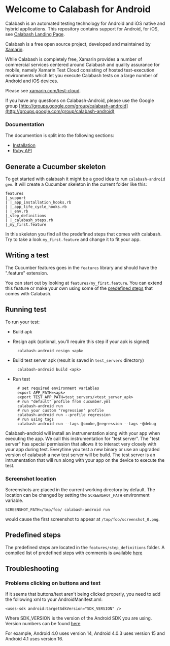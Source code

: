 Welcome to Calabash for Android
===========================

Calabash is an automated testing technology for Android and iOS native and hybrid applications.
This repository contains support for Android, for iOS, see [Calabash Landing Page](http://calaba.sh/).

Calabash is a free open source project, developed and maintained by [Xamarin](http://xamarin.com).

While Calabash is completely free, Xamarin provides a number of commercial services centered around Calabash and quality assurance for mobile, namely Xamarin Test Cloud consisting of hosted test-execution environments which let you execute Calabash tests on a large number of Android and iOS devices.

Please see [xamarin.com/test-cloud](http://xamarin.com/test-cloud).

If you have any questions on Calabash-Android, please use the Google group [http://groups.google.com/group/calabash-android](http://groups.google.com/group/calabash-android)

### Documentation
The documention is split into the following sections:
* [Installation](documentation/installation.md)
* [Ruby API](documentation/ruby_api.md)


Generate a Cucumber skeleton
------------------------
To get started with calabash it might be a good idea to run `calabash-android gen`. It will create a Cucumber skeleton
in the current folder like this:

    features
    |_support
    | |_app_installation_hooks.rb
    | |_app_life_cycle_hooks.rb
    | |_env.rb
    |_step_definitions
    | |_calabash_steps.rb
    |_my_first.feature

In this skeleton you find all the predefined steps that comes with calabash. Try to take a look `my_first.feature` and change it to fit your app.

Writing a test
--------------
The Cucumber features goes in the `features` library and should have the ".feature" extension.

You can start out by looking at `features/my_first.feature`. You can extend this feature or make your own using some of the [predefined steps](https://github.com/calabash/calabash-android/blob/master/ruby-gem/lib/calabash-android/canned_steps.md) that comes with Calabash.

Running test
------------
To run your test:

- Build apk
- Resign apk (optional, you'll require this step if your apk is signed)

        calabash-android resign <apk>

- Build test server apk (result is saved in `test_servers` directory)

        calabash-android build <apk>

- Run test


        # set required environment variables
        export APP_PATH=<apk>
        export TEST_APP_PATH=test_servers/<test_server_apk>
        # run "default" profile from cucumber.yml
        calabash-android run
        # run your custom "regression" profile
        calabash-android run --profile regression
        # run using tags
        calabash-android run --tags @smoke,@regression --tags ~@debug

Calabash-android will install an instrumentation along with your app when executing the app. We call this instrumentation for "test server". The "test server" has special permission that allows it to interact very closely with your app during test.
Everytime you test a new binary or use an upgraded version of calabash a new test server will be build.
The test server is an intrumentation that will run along with your app on the device to execute the test.

### Screenshot location
Screenshots are placed in the current working directory by default. The location can be changed by setting the `SCREENSHOT_PATH` environment variable.

    SCREENSHOT_PATH=/tmp/foo/ calabash-android run

would cause the first screenshot to appear at `/tmp/foo/screenshot_0.png`.

Predefined steps
-----------------

The predefined steps are located in the `features/step_definitions` folder. A compiled list of predefined steps with comments is available [here](https://github.com/calabash/calabash-android/blob/master/ruby-gem/lib/calabash-android/canned_steps.md)

Troubleshooting
---------------

### Problems clicking on buttons and text

If it seems that buttons/text aren't being clicked properly, you need to add the following xml to your AndroidManifest.xml:

```
<uses-sdk android:targetSdkVersion="SDK_VERSION" />
```

Where SDK_VERSION is the version of the Android SDK you are using. Version numbers can be found [here](http://developer.android.com/reference/android/os/Build.VERSION_CODES.html)

For example, Android 4.0 uses version 14, Android 4.0.3 uses version 15 and Android 4.1 uses version 16.
